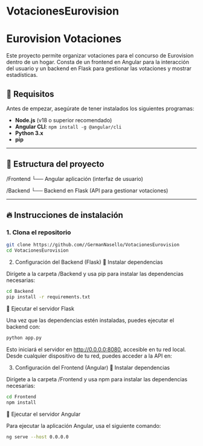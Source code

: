 # VotacionesEurovision

# Eurovision Votaciones

Este proyecto permite organizar votaciones para el concurso de Eurovision dentro de un hogar. Consta de un frontend en Angular para la interacción del usuario y un backend en Flask para gestionar las votaciones y mostrar estadísticas.

## 🚀 Requisitos

Antes de empezar, asegúrate de tener instalados los siguientes programas:

- **Node.js** (v18 o superior recomendado)
- **Angular CLI**: `npm install -g @angular/cli`
- **Python 3.x**
- **pip** 

---

## 🧱 Estructura del proyecto

/Frontend
└── Angular aplicación (interfaz de usuario)


/Backend
└── Backend en Flask (API para gestionar votaciones)



---

## 🔥 Instrucciones de instalación

### 1. Clona el repositorio

```bash
git clone https://github.com//GermanNasello/VotacionesEurovision
cd VotacionesEurovision
```
2. Configuración del Backend (Flask)
🔹 Instalar dependencias

Dirígete a la carpeta /Backend y usa pip para instalar las dependencias necesarias:

```bash
cd Backend
pip install -r requirements.txt
```
  
🔹 Ejecutar el servidor Flask

Una vez que las dependencias estén instaladas, puedes ejecutar el backend con:
```bash
python app.py
```
Esto iniciará el servidor en http://0.0.0.0:8080, accesible en tu red local. Desde cualquier dispositivo de tu red, puedes acceder a la API en:


3. Configuración del Frontend (Angular)
🔹 Instalar dependencias

Dirígete a la carpeta /Frontend y usa npm para instalar las dependencias necesarias:
```bash
cd Frontend
npm install
```
🔹 Ejecutar el servidor Angular

Para ejecutar la aplicación Angular, usa el siguiente comando:
```bash
ng serve --host 0.0.0.0
```
